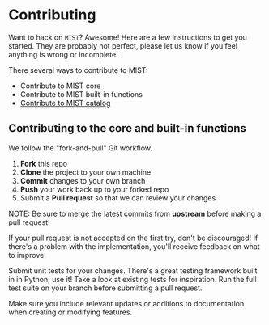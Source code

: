 # Contributing

Want to hack on ``MIST``? Awesome! Here are a few instructions to get you
started. They are probably not perfect, please let us know if you feel anything
is wrong or incomplete.

There several ways to contribute to MIST:

- Contribute to MIST core
- Contribute to MIST built-in functions
- [Contribute to MIST catalog](mist/catalog/CONTRIBUTE.md)

## Contributing to the core and built-in functions

We follow the "fork-and-pull" Git workflow.
1. **Fork** this repo
2. **Clone** the project to your own machine
3. **Commit** changes to your own branch
4. **Push** your work back up to your forked repo
5. Submit a **Pull request** so that we can review your changes

NOTE: Be sure to merge the latest commits from **upstream** before making a pull
request!

If your pull request is not accepted on the first try, don't be discouraged! If
there's a problem with the implementation, you'll receive feedback on what to improve.

Submit unit tests for your changes. There's a great testing framework built in
in Python; use it! Take a look at existing tests for inspiration. Run the full
test suite on your branch before submitting a pull request.

Make sure you include relevant updates or additions to documentation when creating
or modifying features.
